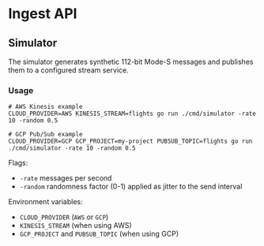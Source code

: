 # Ingest API

## Simulator

The simulator generates synthetic 112-bit Mode-S messages and publishes them to a configured stream service.

### Usage

```
# AWS Kinesis example
CLOUD_PROVIDER=AWS KINESIS_STREAM=flights go run ./cmd/simulator -rate 10 -random 0.5

# GCP Pub/Sub example
CLOUD_PROVIDER=GCP GCP_PROJECT=my-project PUBSUB_TOPIC=flights go run ./cmd/simulator -rate 10 -random 0.5
```

Flags:

- `-rate`   messages per second
- `-random` randomness factor (0-1) applied as jitter to the send interval

Environment variables:

- `CLOUD_PROVIDER` (`AWS` or `GCP`)
- `KINESIS_STREAM` (when using AWS)
- `GCP_PROJECT` and `PUBSUB_TOPIC` (when using GCP)
